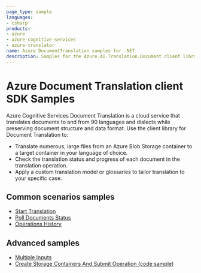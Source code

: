 ```yaml
---
page_type: sample
languages:
- csharp
products:
- azure
- azure-cognitive-services
- azure-translator
name: Azure DocumentTranslation samples for .NET
description: Samples for the Azure.AI.Translation.Document client library
---
```


# Azure Document Translation client SDK Samples
Azure Cognitive Services Document Translation is a cloud service that translates documents to and from 90 languages and dialects while preserving document structure and data format. Use the client library for Document Translation to:

* Translate numerous, large files from an Azure Blob Storage container to a target container in your language of choice.
* Check the translation status and progress of each document in the translation operation.
* Apply a custom translation model or glossaries to tailor translation to your specific case.

## Common scenarios samples
- [Start Translation](https://github.com/Azure/azure-sdk-for-net/blob/main/sdk/translation/Azure.AI.Translation.Document/samples/Sample1_StartTranslation.md)
- [Poll Documents Status](https://github.com/Azure/azure-sdk-for-net/blob/main/sdk/translation/Azure.AI.Translation.Document/samples/Sample2_PollIndividualDocuments.md)
- [Operations History](https://github.com/Azure/azure-sdk-for-net/blob/main/sdk/translation/Azure.AI.Translation.Document/samples/Sample3_OperationsHistory.md)

## Advanced samples
- [Multiple Inputs](https://github.com/Azure/azure-sdk-for-net/blob/main/sdk/translation/Azure.AI.Translation.Document/samples/Sample4_MultipleInputs.md)
- [Create Storage Containers And Submit Operation (code sample)](https://github.com/Azure/azure-sdk-for-net/tree/main/sdk/translation/Azure.AI.Translation.Document/tests/samples/Sample_StartTranslationWithAzureBlob.cs)

[README]: https://github.com/Azure/azure-sdk-for-net/blob/main/sdk/textanalytics/Azure.AI.TextAnalytics/README.md
